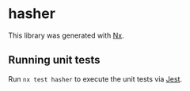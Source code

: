 # hasher

This library was generated with [Nx](https://nx.dev).

## Running unit tests

Run `nx test hasher` to execute the unit tests via [Jest](https://jestjs.io).
